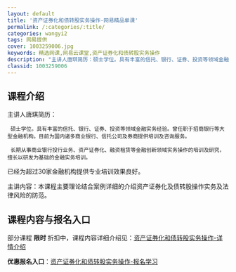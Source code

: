 ```yaml
---
layout: default
title: '资产证券化和债转股实务操作-网易精品单课'
permalink: /:categories/:title/
categories: wangyi2
tags: 网易提供
cover: 1003259006.jpg
keywords: 精选网课,网易云课堂,资产证券化和债转股实务操作
description: "主讲人唐琪简历：硕士学位。具有丰富的信托、银行、证券、投资等领域金融实务经验。曾任职于招商银行等大型金融机构。目前为国内诸多商业银行、信托公司及券商提供培训及咨询服务。长期从事商业银行投行业"
classid: 1003259006
---
```


## 课程介绍

主讲人唐琪简历：

     硕士学位。具有丰富的信托、银行、证券、投资等领域金融实务经验。曾任职于招商银行等大型金融机构。目前为国内诸多商业银行、信托公司及券商提供培训及咨询服务。

     长期从事商业银行投行业务、资产证券化、融资租赁等金融创新领域实务操作的培训及研究，擅长以研发为基础的金融实务培训。

已经为超过30家金融机构提供专业培训效果良好。

主讲内容：本课程主要理论结合案例详细的介绍资产证券化及债转股操作实务及法律风险的防范。

## 课程内容与报名入口

部分课程 **限时** 折扣中，课程内容详细介绍见：[资产证券化和债转股实务操作-详情介绍](https://study.163.com/course/introduction/1003259006.htm?share=1&shareId=1025206652&utm_campaign=share&utm_medium=iphoneShare&utm_source=&utm_u=1025206652)

**优惠报名入口**：[资产证券化和债转股实务操作-报名学习](https://study.163.com/course/introduction/1003259006.htm?share=1&shareId=1025206652&utm_campaign=share&utm_medium=iphoneShare&utm_source=&utm_u=1025206652)

